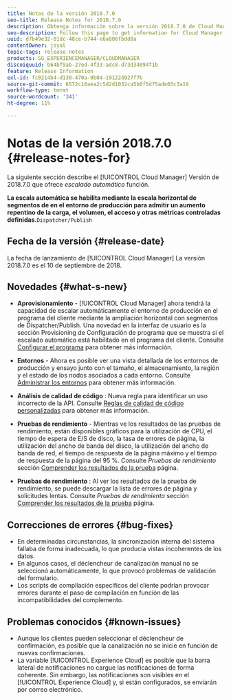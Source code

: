 ```yaml
---
title: Notas de la versión 2018.7.0
seo-title: Release Notes for 2018.7.0
description: Obtenga información sobre la versión 2018.7.0 de Cloud Manager
seo-description: Follow this page to get information for Cloud Manager Release 2018.7.0.
uuid: d7b49e32-01dc-48ce-b744-e6a806fbdd8a
contentOwner: jsyal
topic-tags: release-notes
products: SG_EXPERIENCEMANAGER/CLOUDMANAGER
discoiquuid: b64bf9ab-27ed-4f33-adc8-d73d34094f1b
feature: Release Information
exl-id: fc0214b4-d138-470a-9b04-191224927f7b
source-git-commit: 6572c16aea2c5d2d1032ca5b0f5d75ade65c3a19
workflow-type: tm+mt
source-wordcount: '341'
ht-degree: 11%

---
```


# Notas de la versión 2018.7.0 {#release-notes-for}

La siguiente sección describe el [!UICONTROL Cloud Manager] Versión de 2018.7.0 que ofrece *escalado automático* función.

**La escala automática se habilita mediante la escala horizontal de segmentos de en el entorno de producción para admitir un aumento repentino de la carga, el volumen, el acceso y otras métricas controladas definidas.**`Dispatcher/Publish`

## Fecha de la versión {#release-date}

La fecha de lanzamiento de [!UICONTROL Cloud Manager] La versión 2018.7.0 es el 10 de septiembre de 2018.

## Novedades {#what-s-new}

* **Aprovisionamiento** - [!UICONTROL Cloud Manager] ahora tendrá la capacidad de escalar automáticamente el entorno de producción en el programa del cliente mediante la ampliación horizontal con segmentos de Dispatcher/Publish. Una novedad en la interfaz de usuario es la sección Provisioning de Configuración de programa que se muestra si el escalado automático está habilitado en el programa del cliente. Consulte [Configurar el programa](/help/getting-started/program-setup.md) para obtener más información.

* **Entornos** - Ahora es posible ver una vista detallada de los entornos de producción y ensayo junto con el tamaño, el almacenamiento, la región y el estado de los nodos asociados a cada entorno. Consulte [Administrar los entornos](/help/using/managing-environments.md) para obtener más información.

* **Análisis de calidad de código** : Nueva regla para identificar un uso incorrecto de la API. Consulte [Reglas de calidad de código personalizadas](/help/using/custom-code-quality-rules.md) para obtener más información.

* **Pruebas de rendimiento** - Mientras ve los resultados de las pruebas de rendimiento, están disponibles gráficos para la utilización de CPU, el tiempo de espera de E/S de disco, la tasa de errores de página, la utilización del ancho de banda del disco, la utilización del ancho de banda de red, el tiempo de respuesta de la página máximo y el tiempo de respuesta de la página del 95 %. Consulte *Pruebas de rendimiento* sección [Comprender los resultados de la prueba](/help/using/code-quality-testing.md) página.

* **Pruebas de rendimiento** : Al ver los resultados de la prueba de rendimiento, se puede descargar la lista de errores de página y solicitudes lentas. Consulte *Pruebas de rendimiento* sección [Comprender los resultados de la prueba](/help/using/code-quality-testing.md) página.

## Correcciones de errores {#bug-fixes}

* En determinadas circunstancias, la sincronización interna del sistema fallaba de forma inadecuada, lo que producía vistas incoherentes de los datos.
* En algunos casos, el déclencheur de canalización manual no se seleccionó automáticamente, lo que provocó problemas de validación del formulario.
* Los scripts de compilación específicos del cliente podrían provocar errores durante el paso de compilación en función de las incompatibilidades del complemento.

## Problemas conocidos {#known-issues}

* Aunque los clientes pueden seleccionar el déclencheur de confirmación, es posible que la canalización no se inicie en función de nuevas confirmaciones.
* La variable [!UICONTROL Experience Cloud] es posible que la barra lateral de notificaciones no cargue las notificaciones de forma coherente. Sin embargo, las notificaciones son visibles en el [!UICONTROL Experience Cloud] y, si están configurados, se enviarán por correo electrónico.
